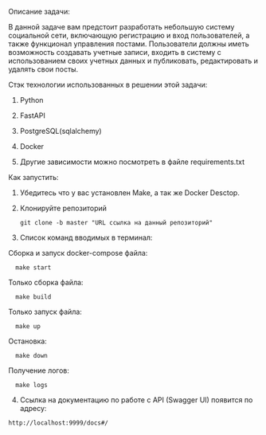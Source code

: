 Описание задачи:
  
В данной задаче вам предстоит разработать небольшую систему социальной сети, включающую регистрацию и вход пользователей, а также функционал управления постами. Пользователи должны иметь возможность создавать учетные записи, входить в систему с использованием своих учетных данных и публиковать, редактировать и удалять свои посты.

Стэк технологии использованных в решении этой задачи: 

  1) Python

  2) FastAPI

  3) PostgreSQL(sqlalchemy)

  4) Docker

  5) Другие зависимости можно посмотреть в файле requirements.txt

Как запустить:

1) Убедитесь что у вас установлен Make, а так же Docker Desctop.

2) Клонируйте репозиторий
   
       git clone -b master "URL ссылка на данный репозиторий"

3) Список команд вводимых в терминал:

  Сборка и запуск docker-compose файла:
      
      make start

  Только сборка файла:

      make build

  Только запуск файла:

      make up

  Остановка:

      make down

  Получение логов:

      make logs

  4) Ссылка на документацию по работе с API (Swagger UI) появится по адресу:

    http://localhost:9999/docs#/
